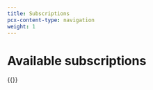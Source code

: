 ```yaml
---
title: Subscriptions
pcx-content-type: navigation
weight: 1
---
```


# Available subscriptions

{{<directory-listing>}}
